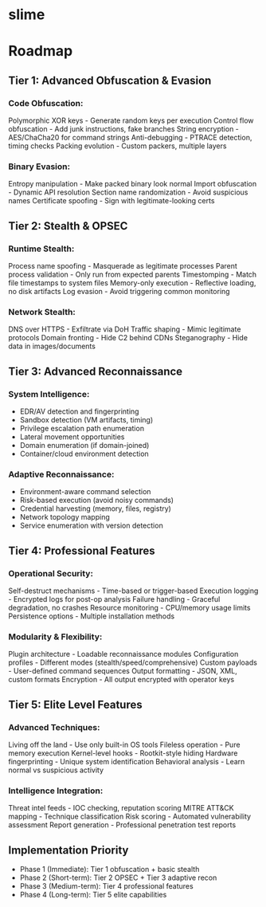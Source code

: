 # slime
# Roadmap
## Tier 1: Advanced Obfuscation & Evasion

### Code Obfuscation:
Polymorphic XOR keys - Generate random keys per execution
Control flow obfuscation - Add junk instructions, fake branches
String encryption - AES/ChaCha20 for command strings
Anti-debugging - PTRACE detection, timing checks
Packing evolution - Custom packers, multiple layers
### Binary Evasion:
Entropy manipulation - Make packed binary look normal
Import obfuscation - Dynamic API resolution
Section name randomization - Avoid suspicious names
Certificate spoofing - Sign with legitimate-looking certs

## Tier 2: Stealth & OPSEC

### Runtime Stealth:
Process name spoofing - Masquerade as legitimate processes
Parent process validation - Only run from expected parents
Timestomping - Match file timestamps to system files
Memory-only execution - Reflective loading, no disk artifacts
Log evasion - Avoid triggering common monitoring
### Network Stealth:
DNS over HTTPS - Exfiltrate via DoH
Traffic shaping - Mimic legitimate protocols
Domain fronting - Hide C2 behind CDNs
Steganography - Hide data in images/documents

## Tier 3: Advanced Reconnaissance

### System Intelligence:
- EDR/AV detection and fingerprinting
- Sandbox detection (VM artifacts, timing)
- Privilege escalation path enumeration
- Lateral movement opportunities
- Domain enumeration (if domain-joined)
- Container/cloud environment detection
### Adaptive Reconnaissance:
- Environment-aware command selection
- Risk-based execution (avoid noisy commands)
- Credential harvesting (memory, files, registry)
- Network topology mapping
- Service enumeration with version detection

## Tier 4: Professional Features

### Operational Security:
Self-destruct mechanisms - Time-based or trigger-based
Execution logging - Encrypted logs for post-op analysis
Failure handling - Graceful degradation, no crashes
Resource monitoring - CPU/memory usage limits
Persistence options - Multiple installation methods
### Modularity & Flexibility:
Plugin architecture - Loadable reconnaissance modules
Configuration profiles - Different modes (stealth/speed/comprehensive)
Custom payloads - User-defined command sequences
Output formatting - JSON, XML, custom formats
Encryption - All output encrypted with operator keys

## Tier 5: Elite Level Features

### Advanced Techniques:
Living off the land - Use only built-in OS tools
Fileless operation - Pure memory execution
Kernel-level hooks - Rootkit-style hiding
Hardware fingerprinting - Unique system identification
Behavioral analysis - Learn normal vs suspicious activity
### Intelligence Integration:
Threat intel feeds - IOC checking, reputation scoring
MITRE ATT&CK mapping - Technique classification
Risk scoring - Automated vulnerability assessment
Report generation - Professional penetration test reports
## Implementation Priority
- Phase 1 (Immediate): Tier 1 obfuscation + basic stealth
- Phase 2 (Short-term): Tier 2 OPSEC + Tier 3 adaptive recon
- Phase 3 (Medium-term): Tier 4 professional features
- Phase 4 (Long-term): Tier 5 elite capabilities
